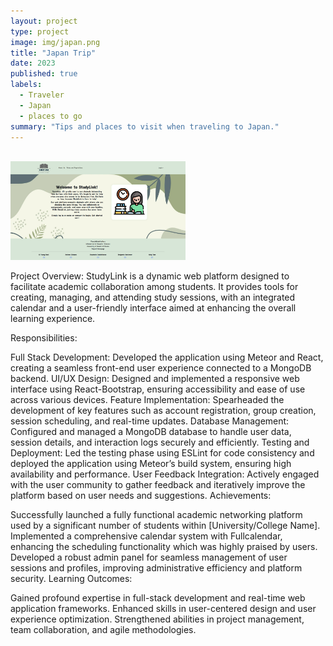 ```yaml
---
layout: project
type: project
image: img/japan.png
title: "Japan Trip"
date: 2023
published: true
labels:
  - Traveler
  - Japan
  - places to go 
summary: "Tips and places to visit when traveling to Japan."
---
```


<br />
<img width="280px" class="img-fluid" src="../img/LandingPage.png">  

Project Overview:
StudyLink is a dynamic web platform designed to facilitate academic collaboration among students. It provides tools for creating, managing, and attending study sessions, with an integrated calendar and a user-friendly interface aimed at enhancing the overall learning experience.

Responsibilities:

Full Stack Development: Developed the application using Meteor and React, creating a seamless front-end user experience connected to a MongoDB backend.
UI/UX Design: Designed and implemented a responsive web interface using React-Bootstrap, ensuring accessibility and ease of use across various devices.
Feature Implementation: Spearheaded the development of key features such as account registration, group creation, session scheduling, and real-time updates.
Database Management: Configured and managed a MongoDB database to handle user data, session details, and interaction logs securely and efficiently.
Testing and Deployment: Led the testing phase using ESLint for code consistency and deployed the application using Meteor’s build system, ensuring high availability and performance.
User Feedback Integration: Actively engaged with the user community to gather feedback and iteratively improve the platform based on user needs and suggestions.
Achievements:

Successfully launched a fully functional academic networking platform used by a significant number of students within [University/College Name].
Implemented a comprehensive calendar system with Fullcalendar, enhancing the scheduling functionality which was highly praised by users.
Developed a robust admin panel for seamless management of user sessions and profiles, improving administrative efficiency and platform security.
Learning Outcomes:

Gained profound expertise in full-stack development and real-time web application frameworks.
Enhanced skills in user-centered design and user experience optimization.
Strengthened abilities in project management, team collaboration, and agile methodologies.
